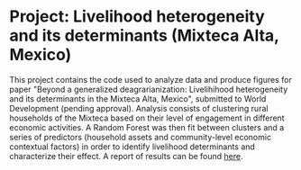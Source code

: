 # Project: Livelihood heterogeneity and its determinants (Mixteca Alta, Mexico)

This project contains the code used to analyze data and produce figures for paper "Beyond a generalized deagrarianization: Livelihihood heterogeneity and its determinants in the Mixteca Alta, Mexico", submitted to World Development (pending approval). Analysis consists of clustering rural households of the Mixteca based on their level of engagement in different economic activities. A Random Forest was then fit between clusters and a series of predictors (household assets and community-level economic contextual factors) in order to identify livelihood determinants and characterize their effect. A report of results can be found [here](https://raw.githack.com/carlosdobler/Project_mixteca_livelihoods/main/04_livelihoods.html).
